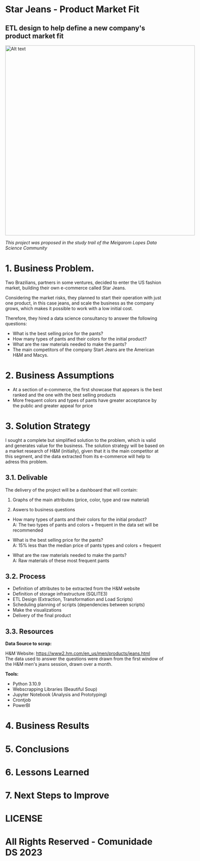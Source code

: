 # Star Jeans - Product Market Fit 

## ETL design to help define a new company's product market fit

<img src="/img/chuttersnap-gts_Eh4g1lk-unsplash.jpg"
  alt="Alt text"
  title="cover image"
  style="display: inline-block; margin: 0 auto; max-width: 600px;height:600px">

*This project was proposed in the study trail of the Meigarom Lopes Data Science Community*

# 1. Business Problem.

Two Brazilians, partners in some ventures, decided to enter the US fashion market, building their own e-commerce called Star Jeans.

Considering the market risks, they planned to start their operation with just one product, in this case jeans, and scale the business as the company grows, which makes it possible to work with a low initial cost.

Therefore, they hired a data science consultancy to answer the following questions:

- What is the best selling price for the pants?
- How many types of pants and their colors for the initial product?
- What are the raw materials needed to make the pants?
- The main competitors of the company Start Jeans are the American H&M and Macys.

# 2. Business Assumptions
- At a section of e-commerce, the first showcase that appears is the best ranked and the one with the best selling products
- More frequent colors and types of pants have greater acceptance by the public and greater appeal for price

# 3. Solution Strategy

I sought a complete but simplified solution to the problem, which is valid and generates value for the business.
The solution strategy will be based on a market research of H&M (initially), given that it is the main competitor at this segment, and the data extracted from its e-commerce will help to adress this problem. 

## 3.1. Delivable

The delivery of the project will be a dashboard that will contain:

1. Graphs of the main attributes (price, color, type and raw material)

2. Aswers to business questions

- How many types of pants and their colors for the initial product?<br>
  A: The two types of pants and colors + frequent in the data set will be recommended

- What is the best selling price for the pants? <br>
  A: 15% less than the median price of pants types and colors + frequent

- What are the raw materials needed to make the pants?<br>
  A: Raw materials of these most frequent pants

## 3.2. Process

- Definition of attributes to be extracted from the H&M website
- Definition of storage infrastructure (SQLITE3)
- ETL Design (Extraction, Transformation and Load Scripts)
- Scheduling planning of scripts (dependencies between scripts)
- Make the visualizations
- Delivery of the final product

## 3.3. Resources

**Data Source to scrap:**<br>
  
  H&M Website: https://www2.hm.com/en_us/men/products/jeans.html<br>
  The data used to answer the questions were drawn from the first window of the H&M men's jeans session, drawn over a month.

**Tools:**<br>

  - Python 3.10.9
  - Webscrapping Libraries (Beautiful Soup)
  - Jupyter Notebook (Analysis and Prototyping)
  - Crontjob
  - PowerBI
  
  
# 4. Business Results

# 5. Conclusions

# 6. Lessons Learned

# 7. Next Steps to Improve

# LICENSE

# All Rights Reserved - Comunidade DS 2023

